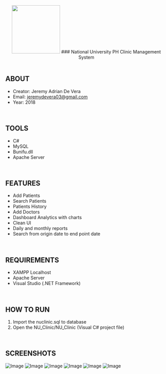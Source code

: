<div align="center">
  
<img src="https://i.ibb.co/YdHgw6f/zP6W5Ac5.jpg" width="150" height="150">
### National University PH Clinic Management System

</div>
<br />

## ABOUT
  - Creator: Jeremy Adrian De Vera
  - Email: jeremydevera03@gmail.com
  - Year: 2018
<br />

## TOOLS
  - C#
  - MySQL
  - Bunifu.dll
  - Apache Server
<br />

## FEATURES
  - Add Patients
  - Search Patients
  - Patients History
  - Add Doctors
  - Dashboard Analytics with charts
  - Clean UI
  - Daily and monthly reports
  - Search from origin date to end point date
<br />
  
## REQUIREMENTS
  - XAMPP Localhost
  - Apache Server
  - Visual Studio (.NET Framework)
<br />

## HOW TO RUN

  1. Import the nuclinic.sql to database
  2. Open the NU_Clinic/NU_Clinic (Visual C# project file)
<br />

## SCREENSHOTS
  
![Image](https://i.ibb.co/7W0Jtg8/received-323743651775732.png)
![Image](https://i.ibb.co/qdH4JR7/received-337691383710103.png)
![Image](https://i.ibb.co/c3XDRyk/received-342783322946728.png)
![Image](https://i.ibb.co/68WrsLc/received-1103184749852480.png)
![Image](https://i.ibb.co/Kjk75tD/received-2123585667663248.png)
![Image](https://i.ibb.co/z7MJjbB/received-2327556970864111.png)
